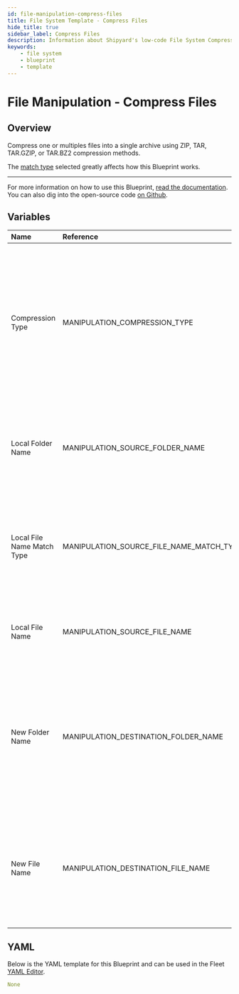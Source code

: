 ```yaml
---
id: file-manipulation-compress-files
title: File System Template - Compress Files
hide_title: true
sidebar_label: Compress Files
description: Information about Shipyard's low-code File System Compress Files blueprint. Compress one or multiples files into a single archive using ZIP, TAR, TAR.GZIP, or TAR.BZ2 compression methods. 
keywords:
    - file system
    - blueprint
    - template
---
```


# File Manipulation - Compress Files

## Overview
Compress one or multiples files into a single archive using ZIP, TAR, TAR.GZIP, or TAR.BZ2 compression methods.

The [match type](https://www.shipyardapp.com/docs/reference/blueprint-library/match-type/) selected greatly affects how this Blueprint works.

---
For more information on how to use this Blueprint, [read the documentation](https://www.shipyardapp.com/docs/blueprint-library/file-manipulation). You can also dig into the open-source code [on Github](https://github.com/shipyardapp/filemanipulation-blueprints).

## Variables

| Name | Reference | Type | Required | Default | Options | Description |
|:-----|:----------|:-----|:---------|:--------|:--------|:------------|
| Compression Type | MANIPULATION_COMPRESSION_TYPE  | Select |:white_check_mark: | zip | .zip: `zip`<br></br><br></br>.tar: `tar`<br></br><br></br>.tar.bz2: `tar.bz2`<br></br><br></br>.tar.gz: `tar.gz`<br></br><br></br> | Type of compression to use on the provided files. |
| Local Folder Name | MANIPULATION_SOURCE_FOLDER_NAME  | Alphanumeric |:heavy_minus_sign: | - | - | Name of the local folder on Shipyard where the target file lives. If left blank, will look in the home directory. |
| Local File Name Match Type | MANIPULATION_SOURCE_FILE_NAME_MATCH_TYPE  | Select |:white_check_mark: | exact_match | Exact Match: `exact_match`<br></br><br></br>Regex Match: `regex_match`<br></br><br></br> | Determines if the text in "Local File Name" will look for one file with exact match, or multiple files using regex. |
| Local File Name | MANIPULATION_SOURCE_FILE_NAME  | Alphanumeric |:white_check_mark: | - | - | Name of the target file on Shipyard. Can be regex if "Match Type" is set accordingly. |
| New Folder Name | MANIPULATION_DESTINATION_FOLDER_NAME  | Alphanumeric |:heavy_minus_sign: | - | - | Folder where the newly compressed file should be created on Shipyard. Leaving blank will place the file in the home directory. If the folder does not already exist, it will be created. |
| New File Name | MANIPULATION_DESTINATION_FILE_NAME  | Alphanumeric |:white_check_mark: | Archive.zip | - | What to name the newly compressed file on Shipyard. It is recommended to end this name with the same extension as the compression type chosen. |

## YAML
Below is the YAML template for this Blueprint and can be used in the Fleet [YAML Editor](../../reference/fleets/yaml-editor.md).
```yaml
None
```
